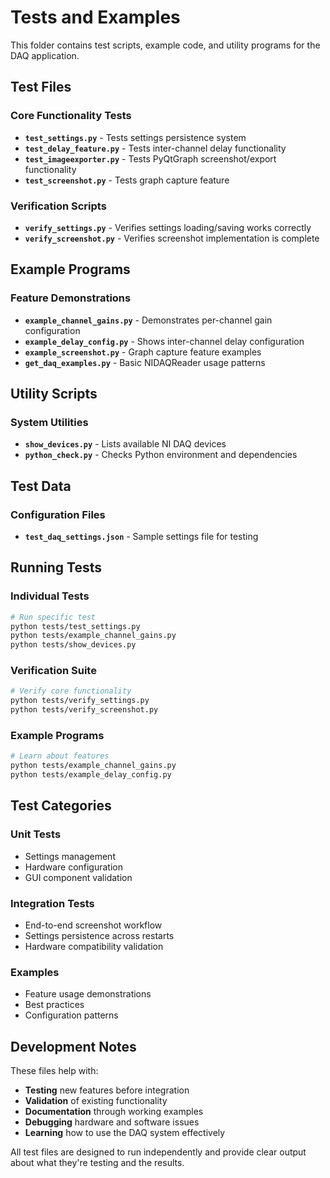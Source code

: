 # Tests and Examples

This folder contains test scripts, example code, and utility programs for the DAQ application.

## Test Files

### Core Functionality Tests
- **`test_settings.py`** - Tests settings persistence system
- **`test_delay_feature.py`** - Tests inter-channel delay functionality  
- **`test_imageexporter.py`** - Tests PyQtGraph screenshot/export functionality
- **`test_screenshot.py`** - Tests graph capture feature

### Verification Scripts
- **`verify_settings.py`** - Verifies settings loading/saving works correctly
- **`verify_screenshot.py`** - Verifies screenshot implementation is complete

## Example Programs

### Feature Demonstrations
- **`example_channel_gains.py`** - Demonstrates per-channel gain configuration
- **`example_delay_config.py`** - Shows inter-channel delay configuration
- **`example_screenshot.py`** - Graph capture feature examples
- **`get_daq_examples.py`** - Basic NIDAQReader usage patterns

## Utility Scripts

### System Utilities
- **`show_devices.py`** - Lists available NI DAQ devices
- **`python_check.py`** - Checks Python environment and dependencies

## Test Data

### Configuration Files
- **`test_daq_settings.json`** - Sample settings file for testing

## Running Tests

### Individual Tests
```bash
# Run specific test
python tests/test_settings.py
python tests/example_channel_gains.py
python tests/show_devices.py
```

### Verification Suite
```bash
# Verify core functionality
python tests/verify_settings.py
python tests/verify_screenshot.py
```

### Example Programs
```bash
# Learn about features
python tests/example_channel_gains.py
python tests/example_delay_config.py
```

## Test Categories

### Unit Tests
- Settings management
- Hardware configuration
- GUI component validation

### Integration Tests  
- End-to-end screenshot workflow
- Settings persistence across restarts
- Hardware compatibility validation

### Examples
- Feature usage demonstrations
- Best practices
- Configuration patterns

## Development Notes

These files help with:
- **Testing** new features before integration
- **Validation** of existing functionality
- **Documentation** through working examples
- **Debugging** hardware and software issues
- **Learning** how to use the DAQ system effectively

All test files are designed to run independently and provide clear output about what they're testing and the results.

